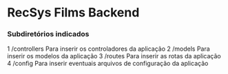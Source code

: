 
# RecSys Films Backend

### Subdiretórios indicados

1 /controllers
   Para inserir os controladores da aplicação
2 /models
   Para inserir os modelos da aplicação
3 /routes
   Para inserir as rotas da aplicação
4 /config
   Para inserir eventuais arquivos de configuração da aplicação